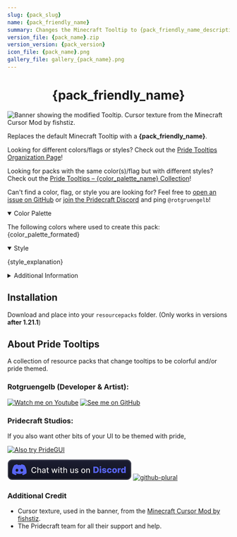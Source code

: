 ```yaml
---
slug: {pack_slug}
name: {pack_friendly_name}
summary: Changes the Minecraft Tooltip to {pack_friendly_name_description} – Part of the Pride Tooltips collection.
version_file: {pack_name}.zip
version_version: {pack_version}
icon_file: {pack_name}.png
gallery_file: gallery_{pack_name}.png
---
```


# <center>{pack_friendly_name}</center>

![Banner showing the modified Tooltip. Cursor texture from the Minecraft Cursor Mod by fishstiz.]({upload_gallery_url})

Replaces the default Minecraft Tooltip with a **{pack_friendly_name}**. 

Looking for different colors/flags or styles? Check out the [Pride Tooltips Organization Page](https://modrinth.com/organization/pride-tooltips)!

Looking for packs with the same color(s)/flag but with different styles? 
Check out the [Pride Tooltips – {color_palette_name} Collection](https://modrinth.com/collection/{color_palette_collection})!

Can't find a color, flag, or style you are looking for? 
Feel free to [open an issue on GitHub](https://github.com/Pridecraft-Studios/pridetooltips/issues) or [join the Pridecraft Discord](https://discord.pridecraft.gay/) and ping `@rotgruengelb`!

<details open><summary>Color Palette</summary>

The following colors where used to create this pack:
{color_palette_formated}
</details>

<details open><summary>Style</summary>

{style_explanation}
</details>

<details><summary>Additional Information</summary>

* build_time: `{build_time}`
* build_user: `{build_user}`
</details>

## Installation

Download and place into your `resourcepacks` folder. (Only works in versions **after 1.21.1**)

## About Pride Tooltips

A collection of resource packs that change tooltips to be colorful and/or pride themed.

### Rotgruengelb (Developer & Artist):

[![Watch me on Youtube](https://cdn.jsdelivr.net/npm/@intergrav/devins-badges@3/assets/compact/social/youtube-singular_46h.png)](https://youtube.com/rotgruengelb)
[![See me on GitHub](https://cdn.jsdelivr.net/npm/@intergrav/devins-badges@3/assets/compact/social/github-singular_46h.png)](https://github.com/rotgruengelb)

### Pridecraft Studios:

If you also want other bits of your UI to be themed with pride,

[![Also try PrideGUI](https://badger-api-staging.worldwidepixel.ca/cozy?gradientStart=00122f&gradientEnd=000a22&lineOne=Made%20for&lineTwo=You&colourOne=FFFFFF&colourTwo=6fbeff&iconUrl=https://badger-staging.worldwidepixel.ca/badger.png)](https://modrinth.com/project/pridegui)

[![Join our Discord](https://raw.githubusercontent.com/intergrav/devins-badges/v3/assets/compact/social/discord-plural_46h.png)](https://discord.pridecraft.gay)
[![github-plural](https://cdn.jsdelivr.net/npm/@intergrav/devins-badges@3/assets/compact/social/github-plural_46h.png)](https://github.com/Pridecraft-Studios/pridetooltips?tab=readme-ov-file#pride-tooltips)

### Additional Credit
* Cursor texture, used in the banner, from the [Minecraft Cursor Mod by fishstiz](https://modrinth.com/mod/minecraft-cursor).
* The Pridecraft team for all their support and help.